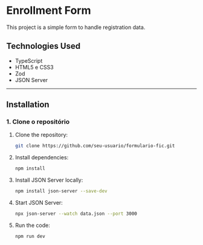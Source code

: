 
# Enrollment Form

This project is a simple form to handle registration data.


## Technologies Used

- TypeScript
- HTML5 e CSS3
- Zod 
- JSON Server 

---

## Installation

### 1. Clone o repositório

1. Clone the repository:
   ```bash
   git clone https://github.com/seu-usuario/formulario-fic.git
2. Install dependencies:
   ```bash
   npm install
3. Install JSON Server locally:
   ```bash
   npm install json-server --save-dev
4. Start JSON Server:
   ```bash
   npx json-server --watch data.json --port 3000 
5. Run the code:
   ```bash
   npm run dev
